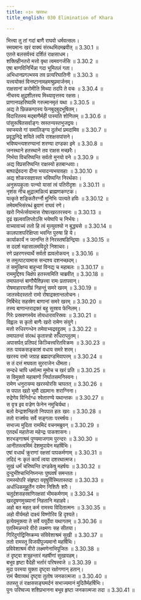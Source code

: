 ```yaml
---
title: ०३० खरवधः
title_english: 030 Elimination of Khara

---
```



भित्त्वा तु तां गदां बाणै राघवो धर्मवत्सलः।  
स्मयमानः खरं वाक्यं संरब्धमिदमब्रवीत् ॥ 3.30.1 ॥   
एतत्ते बलसर्वस्वं दर्शितं राक्षसाधम।  
शक्तिहीनतरो मत्तो वृथा त्वमवगर्जसि ॥ 3.30.2 ॥   
एषा बाणविनिर्भिन्ना गदा भूमितलं गता।  
अभिधानप्रगल्भस्य तव प्रत्यरिघातिनी ॥ 3.30.3 ॥   
यत्त्वयोक्तं विनष्टानामहमश्रुप्रमार्जनम्।  
राक्षसानां करोमीति मिथ्या तदपि ते वचः ॥ 3.30.4 ॥   
नीचस्य क्षुद्रशीलस्य मिथ्यावृत्तस्य रक्षसः।  
प्राणानपहरिष्यामि गरुत्मानमृतं यथा ॥ 3.30.5 ॥   
अद्य ते छिन्नकण्ठस्य फेनबुद्बुदभूषितम्।  
विदारितस्य मद्बाणैर्मही पास्यति शोणितम् ॥ 3.30.6 ॥   
पांसुरूषितसर्वाङ्गः स्रस्तन्यस्तभुजद्वयः।  
स्वप्स्यसे गां समालिङ्ग्य दुर्लभां प्रमदामिव ॥ 3.30.7 ॥   
प्रवृद्धनिद्रे शयिते त्वयि राशक्षसपांसने।  
भविष्यन्त्यशरण्यानां शरण्या दण्डका इमे ॥ 3.30.8 ॥   
जनस्थाने हतस्थाने तव राक्षस मच्छरैः।  
निर्भया विचरिष्यन्ति सर्वतो मुनयो वने ॥ 3.30.9 ॥   
अद्य विप्रसरिष्यन्ति राक्षस्यो हतबान्धवाः।  
बाष्पार्द्रवदना दीना भयादन्यभयावहाः ॥ 3.30.10 ॥   
अद्य शोकरसज्ञास्ता भविष्यन्ति निरर्थकाः।  
अनुरूपकुलाः पत्न्यो यासां त्वं पतिरीदृशः ॥ 3.30.11 ॥   
नृशंस नीच क्षुद्रात्मन्नित्यं ब्राह्मणकण्टक।  
यत्कृते शङ्कितैरर्ग्नौ मुनिभिः पात्यते हविः ॥ 3.30.12 ॥   
तमेवमभिसंरब्धं ब्रुवाणं राघवं रणे।  
खरो निर्भर्त्सयामास रोषात्खरतरस्वनः ॥ 3.30.13 ॥   
दृढं खल्ववलिप्तोऽसि भयेष्वपि च निर्भयः।  
वाच्यावाच्यं ततो हि त्वं मृत्युवश्यो न बुद्ध्यसे ॥ 3.30.14 ॥   
कालपाशपरिक्षिप्ता भवन्ति पुरुषा हि ये।  
कार्याकार्यं न जानन्ति ते निरस्तषडिन्द्रियाः ॥ 3.30.15 ॥   
स ददर्श महासालमविदूरे निशाचरः।  
रणे प्रहरणस्यार्थे सर्वतो ह्यवलोकयन् ॥ 3.30.16 ॥   
स तमुत्पाटयामास सन्दश्य दशनच्छदम्।  
तं समुत्क्षिप्य बाहुभ्यां विनद्य च महाबलः ॥ 3.30.17 ॥   
राममुद्दिश्य चिक्षेप हतस्त्वमिति चाब्रवीत् ॥ 3.30.18 ॥   
तमापतन्तं बाणौघैश्छित्त्वा रामः प्रतापवान्।  
रोषमाहारयत्तीव्रं निहन्तुं समरे खरम् ॥ 3.30.19 ॥   
जातस्वेदस्ततो रामो रोषाद्रक्तान्तलोचनः।  
निर्बिभेद सहस्रेण बाणानां समरे खरम् ॥ 3.30.20 ॥   
तस्य बाणान्तराद्रक्तं बहु सुस्राव फेनिलम्।  
गिरेः प्रस्रवणस्येव तोयधारावरिस्रवः ॥ 3.30.21 ॥   
विह्वलः स कृतो बाणैः खरो रामेण संयुगे।  
मत्तो रुधिरगन्धेन तमेवाभ्यद्रवद्द्रुतम् ॥ 3.30.22 ॥   
तमापतन्तं संरब्धं कृतास्त्रो रुधिराप्लुतम्।  
अपासर्पत् प्रतिपदं किञ्चित्त्वरितविक्रमः ॥ 3.30.23 ॥   
ततः पावकसङ्काशं वधाय समरे शरम्।  
खरस्य रामो जग्राह ब्रह्मदण्डमिवापरम् ॥ 3.30.24 ॥   
स तं दत्तं मघवता सुरराजेन धीमता।  
सन्दधे चापि धर्मात्मा मुमोच च खरं प्रति ॥ 3.30.25 ॥   
स विमुक्तो महाबाणो निर्घातसमनिस्वनः।  
रामेण धनुरायम्य खरस्योरसि चापतत् ॥ 3.30.26 ॥   
स पपात खऱो भूमौ दह्यमानः शराग्निना।  
रुद्रेणेव विनिर्दग्धः श्वेतारण्ये यथान्तकः ॥ 3.30.27 ॥   
स वृत्र इव वज्रेण फेनेन नमुचिर्यथा।  
बलो वेन्द्राशनिहतो निपपात हतः खरः ॥ 3.30.28 ॥   
ततो राजर्षयः सर्वे सङ्गताः परमर्षयः।  
सभाज्य मुदिता राममिदं वचनमब्रुवन् ॥ 3.30.29 ॥   
एतदर्थं महातेजा महेन्द्रः पाकशासनः।  
शरभङ्गाश्रमं पुण्यमाजगाम पुरन्दरः ॥ 3.30.30 ॥   
आनीतस्त्वमिमं देशमुपायेन महर्षिभिः।  
एषां वधार्थं क्रूराणां रक्षसां पापकर्मणाम् ॥ 3.30.31 ॥   
तदिदं नः कृतं कार्यं त्वया दशरथात्मज।  
सुखं धर्मं चरिष्यन्ति दण्डकेषु महर्षयः ॥ 3.30.32 ॥   
दुन्दुभींश्चाभिनिघ्नन्तः पुष्पवर्षं समन्ततः।  
रामस्योपरि संहृष्टा ववृषुर्विस्मितास्तदा ॥ 3.30.33 ॥   
अर्धाधिकमुहूर्तेन रामेण निशितैः शरैः।  
चतुर्दशसहस्राणिरक्षसां भीमकर्मणाम् ॥ 3.30.34 ॥   
खरदूषणमुख्यानां निहतानि महाहवे।  
अहो बत महत् कर्म रामस्य विदितात्मनः ॥ 3.30.35 ॥   
अहो वीर्यमहो दाक्ष्यं विष्णोरिव हि दृश्यते।  
इत्येवमुक्त्वा ते सर्वे ययुर्देवा यथागतम् ॥ 3.30.36 ॥   
एतस्मिन्नन्तरे वीरो लक्ष्मणः सह सीतया।  
गिरिदुर्गाद्विनिष्क्रम्य संविवेशाश्रमं सुखी ॥ 3.30.37 ॥   
ततो रामस्तु विजयीपूज्यमानो महर्षिभिः।  
प्रविवेशाश्रमं वीरो लक्ष्मणेनाभिपूजितः ॥ 3.30.38 ॥   
तं दृष्ट्वा शत्रुहन्तारं महर्षीणां सुखावहम्।  
बभूव हृष्टा वैदेही भर्तारं परिषस्वजे ॥ 3.30.39 ॥   
मुदा परमया युक्ता दृष्ट्वा रक्षोगणान् हतान्।  
रामं चैवाव्यथं दृष्ट्वा तुतोष जनकात्मजा ॥ 3.30.40 ॥   
ततस्तु तं राक्षससङ्घमर्दनं सभाज्यमानं मुदितैर्महर्षिभिः।  
पुनः परिष्वज्य शशिप्रभानना बभूव हृष्टा जनकात्मजा तदा ॥ 3.30.41 ॥   